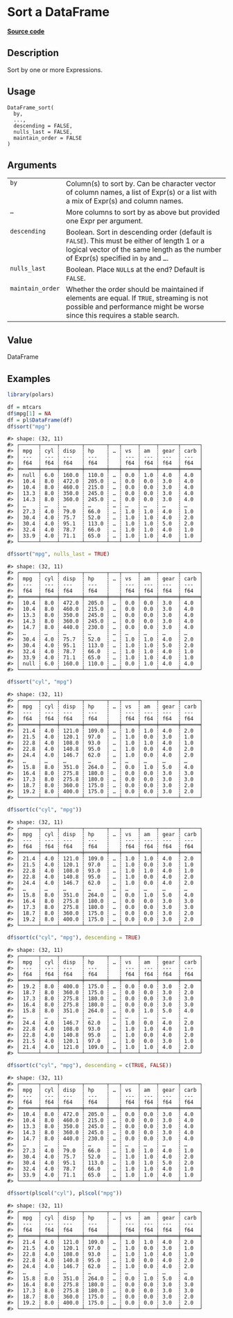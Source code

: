 

# Sort a DataFrame

[**Source code**](https://github.com/pola-rs/r-polars/tree/main/R/dataframe__frame.R#L662)

## Description

Sort by one or more Expressions.

## Usage

<pre><code class='language-R'>DataFrame_sort(
  by,
  ...,
  descending = FALSE,
  nulls_last = FALSE,
  maintain_order = FALSE
)
</code></pre>

## Arguments

<table>
<tr>
<td style="white-space: nowrap; font-family: monospace; vertical-align: top">
<code id="DataFrame_sort_:_by">by</code>
</td>
<td>
Column(s) to sort by. Can be character vector of column names, a list of
Expr(s) or a list with a mix of Expr(s) and column names.
</td>
</tr>
<tr>
<td style="white-space: nowrap; font-family: monospace; vertical-align: top">
<code id="DataFrame_sort_:_...">…</code>
</td>
<td>
More columns to sort by as above but provided one Expr per argument.
</td>
</tr>
<tr>
<td style="white-space: nowrap; font-family: monospace; vertical-align: top">
<code id="DataFrame_sort_:_descending">descending</code>
</td>
<td>
Boolean. Sort in descending order (default is <code>FALSE</code>). This
must be either of length 1 or a logical vector of the same length as the
number of Expr(s) specified in <code>by</code> and <code>…</code>.
</td>
</tr>
<tr>
<td style="white-space: nowrap; font-family: monospace; vertical-align: top">
<code id="DataFrame_sort_:_nulls_last">nulls_last</code>
</td>
<td>
Boolean. Place <code>NULL</code>s at the end? Default is
<code>FALSE</code>.
</td>
</tr>
<tr>
<td style="white-space: nowrap; font-family: monospace; vertical-align: top">
<code id="DataFrame_sort_:_maintain_order">maintain_order</code>
</td>
<td>
Whether the order should be maintained if elements are equal. If
<code>TRUE</code>, streaming is not possible and performance might be
worse since this requires a stable search.
</td>
</tr>
</table>

## Value

DataFrame

## Examples

``` r
library(polars)

df = mtcars
df$mpg[1] = NA
df = pl$DataFrame(df)
df$sort("mpg")
```

    #> shape: (32, 11)
    #> ┌──────┬─────┬───────┬───────┬───┬─────┬─────┬──────┬──────┐
    #> │ mpg  ┆ cyl ┆ disp  ┆ hp    ┆ … ┆ vs  ┆ am  ┆ gear ┆ carb │
    #> │ ---  ┆ --- ┆ ---   ┆ ---   ┆   ┆ --- ┆ --- ┆ ---  ┆ ---  │
    #> │ f64  ┆ f64 ┆ f64   ┆ f64   ┆   ┆ f64 ┆ f64 ┆ f64  ┆ f64  │
    #> ╞══════╪═════╪═══════╪═══════╪═══╪═════╪═════╪══════╪══════╡
    #> │ null ┆ 6.0 ┆ 160.0 ┆ 110.0 ┆ … ┆ 0.0 ┆ 1.0 ┆ 4.0  ┆ 4.0  │
    #> │ 10.4 ┆ 8.0 ┆ 472.0 ┆ 205.0 ┆ … ┆ 0.0 ┆ 0.0 ┆ 3.0  ┆ 4.0  │
    #> │ 10.4 ┆ 8.0 ┆ 460.0 ┆ 215.0 ┆ … ┆ 0.0 ┆ 0.0 ┆ 3.0  ┆ 4.0  │
    #> │ 13.3 ┆ 8.0 ┆ 350.0 ┆ 245.0 ┆ … ┆ 0.0 ┆ 0.0 ┆ 3.0  ┆ 4.0  │
    #> │ 14.3 ┆ 8.0 ┆ 360.0 ┆ 245.0 ┆ … ┆ 0.0 ┆ 0.0 ┆ 3.0  ┆ 4.0  │
    #> │ …    ┆ …   ┆ …     ┆ …     ┆ … ┆ …   ┆ …   ┆ …    ┆ …    │
    #> │ 27.3 ┆ 4.0 ┆ 79.0  ┆ 66.0  ┆ … ┆ 1.0 ┆ 1.0 ┆ 4.0  ┆ 1.0  │
    #> │ 30.4 ┆ 4.0 ┆ 75.7  ┆ 52.0  ┆ … ┆ 1.0 ┆ 1.0 ┆ 4.0  ┆ 2.0  │
    #> │ 30.4 ┆ 4.0 ┆ 95.1  ┆ 113.0 ┆ … ┆ 1.0 ┆ 1.0 ┆ 5.0  ┆ 2.0  │
    #> │ 32.4 ┆ 4.0 ┆ 78.7  ┆ 66.0  ┆ … ┆ 1.0 ┆ 1.0 ┆ 4.0  ┆ 1.0  │
    #> │ 33.9 ┆ 4.0 ┆ 71.1  ┆ 65.0  ┆ … ┆ 1.0 ┆ 1.0 ┆ 4.0  ┆ 1.0  │
    #> └──────┴─────┴───────┴───────┴───┴─────┴─────┴──────┴──────┘

``` r
df$sort("mpg", nulls_last = TRUE)
```

    #> shape: (32, 11)
    #> ┌──────┬─────┬───────┬───────┬───┬─────┬─────┬──────┬──────┐
    #> │ mpg  ┆ cyl ┆ disp  ┆ hp    ┆ … ┆ vs  ┆ am  ┆ gear ┆ carb │
    #> │ ---  ┆ --- ┆ ---   ┆ ---   ┆   ┆ --- ┆ --- ┆ ---  ┆ ---  │
    #> │ f64  ┆ f64 ┆ f64   ┆ f64   ┆   ┆ f64 ┆ f64 ┆ f64  ┆ f64  │
    #> ╞══════╪═════╪═══════╪═══════╪═══╪═════╪═════╪══════╪══════╡
    #> │ 10.4 ┆ 8.0 ┆ 472.0 ┆ 205.0 ┆ … ┆ 0.0 ┆ 0.0 ┆ 3.0  ┆ 4.0  │
    #> │ 10.4 ┆ 8.0 ┆ 460.0 ┆ 215.0 ┆ … ┆ 0.0 ┆ 0.0 ┆ 3.0  ┆ 4.0  │
    #> │ 13.3 ┆ 8.0 ┆ 350.0 ┆ 245.0 ┆ … ┆ 0.0 ┆ 0.0 ┆ 3.0  ┆ 4.0  │
    #> │ 14.3 ┆ 8.0 ┆ 360.0 ┆ 245.0 ┆ … ┆ 0.0 ┆ 0.0 ┆ 3.0  ┆ 4.0  │
    #> │ 14.7 ┆ 8.0 ┆ 440.0 ┆ 230.0 ┆ … ┆ 0.0 ┆ 0.0 ┆ 3.0  ┆ 4.0  │
    #> │ …    ┆ …   ┆ …     ┆ …     ┆ … ┆ …   ┆ …   ┆ …    ┆ …    │
    #> │ 30.4 ┆ 4.0 ┆ 75.7  ┆ 52.0  ┆ … ┆ 1.0 ┆ 1.0 ┆ 4.0  ┆ 2.0  │
    #> │ 30.4 ┆ 4.0 ┆ 95.1  ┆ 113.0 ┆ … ┆ 1.0 ┆ 1.0 ┆ 5.0  ┆ 2.0  │
    #> │ 32.4 ┆ 4.0 ┆ 78.7  ┆ 66.0  ┆ … ┆ 1.0 ┆ 1.0 ┆ 4.0  ┆ 1.0  │
    #> │ 33.9 ┆ 4.0 ┆ 71.1  ┆ 65.0  ┆ … ┆ 1.0 ┆ 1.0 ┆ 4.0  ┆ 1.0  │
    #> │ null ┆ 6.0 ┆ 160.0 ┆ 110.0 ┆ … ┆ 0.0 ┆ 1.0 ┆ 4.0  ┆ 4.0  │
    #> └──────┴─────┴───────┴───────┴───┴─────┴─────┴──────┴──────┘

``` r
df$sort("cyl", "mpg")
```

    #> shape: (32, 11)
    #> ┌──────┬─────┬───────┬───────┬───┬─────┬─────┬──────┬──────┐
    #> │ mpg  ┆ cyl ┆ disp  ┆ hp    ┆ … ┆ vs  ┆ am  ┆ gear ┆ carb │
    #> │ ---  ┆ --- ┆ ---   ┆ ---   ┆   ┆ --- ┆ --- ┆ ---  ┆ ---  │
    #> │ f64  ┆ f64 ┆ f64   ┆ f64   ┆   ┆ f64 ┆ f64 ┆ f64  ┆ f64  │
    #> ╞══════╪═════╪═══════╪═══════╪═══╪═════╪═════╪══════╪══════╡
    #> │ 21.4 ┆ 4.0 ┆ 121.0 ┆ 109.0 ┆ … ┆ 1.0 ┆ 1.0 ┆ 4.0  ┆ 2.0  │
    #> │ 21.5 ┆ 4.0 ┆ 120.1 ┆ 97.0  ┆ … ┆ 1.0 ┆ 0.0 ┆ 3.0  ┆ 1.0  │
    #> │ 22.8 ┆ 4.0 ┆ 108.0 ┆ 93.0  ┆ … ┆ 1.0 ┆ 1.0 ┆ 4.0  ┆ 1.0  │
    #> │ 22.8 ┆ 4.0 ┆ 140.8 ┆ 95.0  ┆ … ┆ 1.0 ┆ 0.0 ┆ 4.0  ┆ 2.0  │
    #> │ 24.4 ┆ 4.0 ┆ 146.7 ┆ 62.0  ┆ … ┆ 1.0 ┆ 0.0 ┆ 4.0  ┆ 2.0  │
    #> │ …    ┆ …   ┆ …     ┆ …     ┆ … ┆ …   ┆ …   ┆ …    ┆ …    │
    #> │ 15.8 ┆ 8.0 ┆ 351.0 ┆ 264.0 ┆ … ┆ 0.0 ┆ 1.0 ┆ 5.0  ┆ 4.0  │
    #> │ 16.4 ┆ 8.0 ┆ 275.8 ┆ 180.0 ┆ … ┆ 0.0 ┆ 0.0 ┆ 3.0  ┆ 3.0  │
    #> │ 17.3 ┆ 8.0 ┆ 275.8 ┆ 180.0 ┆ … ┆ 0.0 ┆ 0.0 ┆ 3.0  ┆ 3.0  │
    #> │ 18.7 ┆ 8.0 ┆ 360.0 ┆ 175.0 ┆ … ┆ 0.0 ┆ 0.0 ┆ 3.0  ┆ 2.0  │
    #> │ 19.2 ┆ 8.0 ┆ 400.0 ┆ 175.0 ┆ … ┆ 0.0 ┆ 0.0 ┆ 3.0  ┆ 2.0  │
    #> └──────┴─────┴───────┴───────┴───┴─────┴─────┴──────┴──────┘

``` r
df$sort(c("cyl", "mpg"))
```

    #> shape: (32, 11)
    #> ┌──────┬─────┬───────┬───────┬───┬─────┬─────┬──────┬──────┐
    #> │ mpg  ┆ cyl ┆ disp  ┆ hp    ┆ … ┆ vs  ┆ am  ┆ gear ┆ carb │
    #> │ ---  ┆ --- ┆ ---   ┆ ---   ┆   ┆ --- ┆ --- ┆ ---  ┆ ---  │
    #> │ f64  ┆ f64 ┆ f64   ┆ f64   ┆   ┆ f64 ┆ f64 ┆ f64  ┆ f64  │
    #> ╞══════╪═════╪═══════╪═══════╪═══╪═════╪═════╪══════╪══════╡
    #> │ 21.4 ┆ 4.0 ┆ 121.0 ┆ 109.0 ┆ … ┆ 1.0 ┆ 1.0 ┆ 4.0  ┆ 2.0  │
    #> │ 21.5 ┆ 4.0 ┆ 120.1 ┆ 97.0  ┆ … ┆ 1.0 ┆ 0.0 ┆ 3.0  ┆ 1.0  │
    #> │ 22.8 ┆ 4.0 ┆ 108.0 ┆ 93.0  ┆ … ┆ 1.0 ┆ 1.0 ┆ 4.0  ┆ 1.0  │
    #> │ 22.8 ┆ 4.0 ┆ 140.8 ┆ 95.0  ┆ … ┆ 1.0 ┆ 0.0 ┆ 4.0  ┆ 2.0  │
    #> │ 24.4 ┆ 4.0 ┆ 146.7 ┆ 62.0  ┆ … ┆ 1.0 ┆ 0.0 ┆ 4.0  ┆ 2.0  │
    #> │ …    ┆ …   ┆ …     ┆ …     ┆ … ┆ …   ┆ …   ┆ …    ┆ …    │
    #> │ 15.8 ┆ 8.0 ┆ 351.0 ┆ 264.0 ┆ … ┆ 0.0 ┆ 1.0 ┆ 5.0  ┆ 4.0  │
    #> │ 16.4 ┆ 8.0 ┆ 275.8 ┆ 180.0 ┆ … ┆ 0.0 ┆ 0.0 ┆ 3.0  ┆ 3.0  │
    #> │ 17.3 ┆ 8.0 ┆ 275.8 ┆ 180.0 ┆ … ┆ 0.0 ┆ 0.0 ┆ 3.0  ┆ 3.0  │
    #> │ 18.7 ┆ 8.0 ┆ 360.0 ┆ 175.0 ┆ … ┆ 0.0 ┆ 0.0 ┆ 3.0  ┆ 2.0  │
    #> │ 19.2 ┆ 8.0 ┆ 400.0 ┆ 175.0 ┆ … ┆ 0.0 ┆ 0.0 ┆ 3.0  ┆ 2.0  │
    #> └──────┴─────┴───────┴───────┴───┴─────┴─────┴──────┴──────┘

``` r
df$sort(c("cyl", "mpg"), descending = TRUE)
```

    #> shape: (32, 11)
    #> ┌──────┬─────┬───────┬───────┬───┬─────┬─────┬──────┬──────┐
    #> │ mpg  ┆ cyl ┆ disp  ┆ hp    ┆ … ┆ vs  ┆ am  ┆ gear ┆ carb │
    #> │ ---  ┆ --- ┆ ---   ┆ ---   ┆   ┆ --- ┆ --- ┆ ---  ┆ ---  │
    #> │ f64  ┆ f64 ┆ f64   ┆ f64   ┆   ┆ f64 ┆ f64 ┆ f64  ┆ f64  │
    #> ╞══════╪═════╪═══════╪═══════╪═══╪═════╪═════╪══════╪══════╡
    #> │ 19.2 ┆ 8.0 ┆ 400.0 ┆ 175.0 ┆ … ┆ 0.0 ┆ 0.0 ┆ 3.0  ┆ 2.0  │
    #> │ 18.7 ┆ 8.0 ┆ 360.0 ┆ 175.0 ┆ … ┆ 0.0 ┆ 0.0 ┆ 3.0  ┆ 2.0  │
    #> │ 17.3 ┆ 8.0 ┆ 275.8 ┆ 180.0 ┆ … ┆ 0.0 ┆ 0.0 ┆ 3.0  ┆ 3.0  │
    #> │ 16.4 ┆ 8.0 ┆ 275.8 ┆ 180.0 ┆ … ┆ 0.0 ┆ 0.0 ┆ 3.0  ┆ 3.0  │
    #> │ 15.8 ┆ 8.0 ┆ 351.0 ┆ 264.0 ┆ … ┆ 0.0 ┆ 1.0 ┆ 5.0  ┆ 4.0  │
    #> │ …    ┆ …   ┆ …     ┆ …     ┆ … ┆ …   ┆ …   ┆ …    ┆ …    │
    #> │ 24.4 ┆ 4.0 ┆ 146.7 ┆ 62.0  ┆ … ┆ 1.0 ┆ 0.0 ┆ 4.0  ┆ 2.0  │
    #> │ 22.8 ┆ 4.0 ┆ 108.0 ┆ 93.0  ┆ … ┆ 1.0 ┆ 1.0 ┆ 4.0  ┆ 1.0  │
    #> │ 22.8 ┆ 4.0 ┆ 140.8 ┆ 95.0  ┆ … ┆ 1.0 ┆ 0.0 ┆ 4.0  ┆ 2.0  │
    #> │ 21.5 ┆ 4.0 ┆ 120.1 ┆ 97.0  ┆ … ┆ 1.0 ┆ 0.0 ┆ 3.0  ┆ 1.0  │
    #> │ 21.4 ┆ 4.0 ┆ 121.0 ┆ 109.0 ┆ … ┆ 1.0 ┆ 1.0 ┆ 4.0  ┆ 2.0  │
    #> └──────┴─────┴───────┴───────┴───┴─────┴─────┴──────┴──────┘

``` r
df$sort(c("cyl", "mpg"), descending = c(TRUE, FALSE))
```

    #> shape: (32, 11)
    #> ┌──────┬─────┬───────┬───────┬───┬─────┬─────┬──────┬──────┐
    #> │ mpg  ┆ cyl ┆ disp  ┆ hp    ┆ … ┆ vs  ┆ am  ┆ gear ┆ carb │
    #> │ ---  ┆ --- ┆ ---   ┆ ---   ┆   ┆ --- ┆ --- ┆ ---  ┆ ---  │
    #> │ f64  ┆ f64 ┆ f64   ┆ f64   ┆   ┆ f64 ┆ f64 ┆ f64  ┆ f64  │
    #> ╞══════╪═════╪═══════╪═══════╪═══╪═════╪═════╪══════╪══════╡
    #> │ 10.4 ┆ 8.0 ┆ 472.0 ┆ 205.0 ┆ … ┆ 0.0 ┆ 0.0 ┆ 3.0  ┆ 4.0  │
    #> │ 10.4 ┆ 8.0 ┆ 460.0 ┆ 215.0 ┆ … ┆ 0.0 ┆ 0.0 ┆ 3.0  ┆ 4.0  │
    #> │ 13.3 ┆ 8.0 ┆ 350.0 ┆ 245.0 ┆ … ┆ 0.0 ┆ 0.0 ┆ 3.0  ┆ 4.0  │
    #> │ 14.3 ┆ 8.0 ┆ 360.0 ┆ 245.0 ┆ … ┆ 0.0 ┆ 0.0 ┆ 3.0  ┆ 4.0  │
    #> │ 14.7 ┆ 8.0 ┆ 440.0 ┆ 230.0 ┆ … ┆ 0.0 ┆ 0.0 ┆ 3.0  ┆ 4.0  │
    #> │ …    ┆ …   ┆ …     ┆ …     ┆ … ┆ …   ┆ …   ┆ …    ┆ …    │
    #> │ 27.3 ┆ 4.0 ┆ 79.0  ┆ 66.0  ┆ … ┆ 1.0 ┆ 1.0 ┆ 4.0  ┆ 1.0  │
    #> │ 30.4 ┆ 4.0 ┆ 75.7  ┆ 52.0  ┆ … ┆ 1.0 ┆ 1.0 ┆ 4.0  ┆ 2.0  │
    #> │ 30.4 ┆ 4.0 ┆ 95.1  ┆ 113.0 ┆ … ┆ 1.0 ┆ 1.0 ┆ 5.0  ┆ 2.0  │
    #> │ 32.4 ┆ 4.0 ┆ 78.7  ┆ 66.0  ┆ … ┆ 1.0 ┆ 1.0 ┆ 4.0  ┆ 1.0  │
    #> │ 33.9 ┆ 4.0 ┆ 71.1  ┆ 65.0  ┆ … ┆ 1.0 ┆ 1.0 ┆ 4.0  ┆ 1.0  │
    #> └──────┴─────┴───────┴───────┴───┴─────┴─────┴──────┴──────┘

``` r
df$sort(pl$col("cyl"), pl$col("mpg"))
```

    #> shape: (32, 11)
    #> ┌──────┬─────┬───────┬───────┬───┬─────┬─────┬──────┬──────┐
    #> │ mpg  ┆ cyl ┆ disp  ┆ hp    ┆ … ┆ vs  ┆ am  ┆ gear ┆ carb │
    #> │ ---  ┆ --- ┆ ---   ┆ ---   ┆   ┆ --- ┆ --- ┆ ---  ┆ ---  │
    #> │ f64  ┆ f64 ┆ f64   ┆ f64   ┆   ┆ f64 ┆ f64 ┆ f64  ┆ f64  │
    #> ╞══════╪═════╪═══════╪═══════╪═══╪═════╪═════╪══════╪══════╡
    #> │ 21.4 ┆ 4.0 ┆ 121.0 ┆ 109.0 ┆ … ┆ 1.0 ┆ 1.0 ┆ 4.0  ┆ 2.0  │
    #> │ 21.5 ┆ 4.0 ┆ 120.1 ┆ 97.0  ┆ … ┆ 1.0 ┆ 0.0 ┆ 3.0  ┆ 1.0  │
    #> │ 22.8 ┆ 4.0 ┆ 108.0 ┆ 93.0  ┆ … ┆ 1.0 ┆ 1.0 ┆ 4.0  ┆ 1.0  │
    #> │ 22.8 ┆ 4.0 ┆ 140.8 ┆ 95.0  ┆ … ┆ 1.0 ┆ 0.0 ┆ 4.0  ┆ 2.0  │
    #> │ 24.4 ┆ 4.0 ┆ 146.7 ┆ 62.0  ┆ … ┆ 1.0 ┆ 0.0 ┆ 4.0  ┆ 2.0  │
    #> │ …    ┆ …   ┆ …     ┆ …     ┆ … ┆ …   ┆ …   ┆ …    ┆ …    │
    #> │ 15.8 ┆ 8.0 ┆ 351.0 ┆ 264.0 ┆ … ┆ 0.0 ┆ 1.0 ┆ 5.0  ┆ 4.0  │
    #> │ 16.4 ┆ 8.0 ┆ 275.8 ┆ 180.0 ┆ … ┆ 0.0 ┆ 0.0 ┆ 3.0  ┆ 3.0  │
    #> │ 17.3 ┆ 8.0 ┆ 275.8 ┆ 180.0 ┆ … ┆ 0.0 ┆ 0.0 ┆ 3.0  ┆ 3.0  │
    #> │ 18.7 ┆ 8.0 ┆ 360.0 ┆ 175.0 ┆ … ┆ 0.0 ┆ 0.0 ┆ 3.0  ┆ 2.0  │
    #> │ 19.2 ┆ 8.0 ┆ 400.0 ┆ 175.0 ┆ … ┆ 0.0 ┆ 0.0 ┆ 3.0  ┆ 2.0  │
    #> └──────┴─────┴───────┴───────┴───┴─────┴─────┴──────┴──────┘
